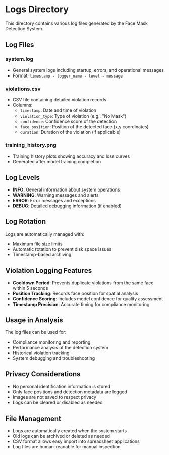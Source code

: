 # Logs Directory

This directory contains various log files generated by the Face Mask Detection System.

## Log Files

### system.log
- General system logs including startup, errors, and operational messages
- Format: `timestamp - logger_name - level - message`

### violations.csv
- CSV file containing detailed violation records
- Columns:
  - `timestamp`: Date and time of violation
  - `violation_type`: Type of violation (e.g., "No Mask")
  - `confidence`: Confidence score of the detection
  - `face_position`: Position of the detected face (x,y coordinates)
  - `duration`: Duration of the violation (if applicable)

### training_history.png
- Training history plots showing accuracy and loss curves
- Generated after model training completion

## Log Levels

- **INFO**: General information about system operations
- **WARNING**: Warning messages and alerts
- **ERROR**: Error messages and exceptions
- **DEBUG**: Detailed debugging information (if enabled)

## Log Rotation

Logs are automatically managed with:
- Maximum file size limits
- Automatic rotation to prevent disk space issues
- Timestamp-based archiving

## Violation Logging Features

- **Cooldown Period**: Prevents duplicate violations from the same face within 5 seconds
- **Position Tracking**: Records face position for spatial analysis
- **Confidence Scoring**: Includes model confidence for quality assessment
- **Timestamp Precision**: Accurate timing for compliance monitoring

## Usage in Analysis

The log files can be used for:
- Compliance monitoring and reporting
- Performance analysis of the detection system
- Historical violation tracking
- System debugging and troubleshooting

## Privacy Considerations

- No personal identification information is stored
- Only face positions and detection metadata are logged
- Images are not saved to respect privacy
- Logs can be cleared or disabled as needed

## File Management

- Logs are automatically created when the system starts
- Old logs can be archived or deleted as needed
- CSV format allows easy import into spreadsheet applications
- Log files are human-readable for manual inspection
